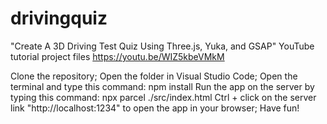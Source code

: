 # drivingquiz

"Create A 3D Driving Test Quiz Using Three.js, Yuka, and GSAP" YouTube tutorial project files https://youtu.be/WIZ5kbeVMkM

Clone the repository;
Open the folder in Visual Studio Code;
Open the terminal and type this command: npm install
Run the app on the server by typing this command: npx parcel ./src/index.html
Ctrl + click on the server link "http://localhost:1234" to open the app in your browser;
Have fun!
